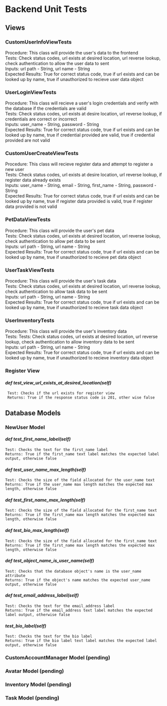 # Backend Unit Tests

## Views

### CustomUserInfoViewTests

Procedure: This class will provide the user's data to the frontend <br>
Tests: Check status codes, url exists at desired location, url reverse lookup, check authentication to allow the user data to sent <br>
Inputs: url path - String, url name - String <br>
Expected Results: True for correct status code, true if url exists and can be looked up by name, true if unauthorized to recieve user data object <br>

### UserLoginViewTests

Procedure: This class will recieve a user's login credentials and verify with the database if the credentials are valid<br>
Tests: Check status codes, url exists at desire location, url reverse lookup, if credentials are correct or incorrect<br>
Inputs: user_name - String, password - String<br>
Expected Results: True for correct status code, true if url exists and can be looked up by name, true if credential provided are valid, true if credential provided are not valid<br>


### CustomUserCreateViewTests

Procedure: This class will recieve register data and attempt to register a new user<br>
Tests:  Check status codes, url exists at desire location, url reverse lookup, if register data already exists<br>
Inputs: user_name - String, email - String, first_name - String, password - String<br>
Expected Results: True for correct status code, true if url exists and can be looked up by name, true if register data provided is valid, true if register data provided is not valid<br>

### PetDataViewTests

Procedure: This class will provide the user's pet data<br>
Tests: Check status codes, url exists at desired location, url reverse lookup, check authentication to allow pet data to be sent<br>
Inputs: url path - String, url name - String<br>
Expected Results: True for correct status code, true if url exists and can be looked up by name, true if unauthorized to recieve pet data object<br>

### UserTaskViewTests

Procedure: This class will provide the user's task data<br>
Tests: Check status codes, url exists at desired location, url reverse lookup, check authentication to allow task data to be sent<br>
Inputs: url path - String, url name - String<br>
Expected Results: True for correct status code, true if url exists and can be looked up by name, true if unauthorized to recieve task data object<br>

### UserInventoryTests

Procedure: This class will provide the user's inventory data<br>
Tests: Tests: Check status codes, url exists at desired location, url reverse lookup, check authentication to allow inventory data to be sent<br>
Inputs: url path - String, url name - String<br>
Expected Results: True for correct status code, true if url exists and can be looked up by name, true if unauthorized to recieve inventory data object<br>



### Register View

#### *def test_view_url_exists_at_desired_location(self)*
```
 Test: Checks if the url exists for register view
 Returns: True if the response status code is 201, other wise false
```


## Database Models

### NewUser Model

#### *def test_first_name_label(self)*
```
Test: Checks the text for the first_name label
Returns: True if the first_name text label matches the expected label output, otherwise false
```

#### *def test_user_name_max_length(self)*
```
Test: Checks the size of the field allocated for the user_name text
Returns: True if the user_name max length matches the expected max length, otherwise false
```

#### *def test_first_name_max_length(self)*
```
Test: Checks the size of the field allocated for the first_name text
Returns: True if the first_name max length matches the expected max length, otherwise false
```
  
#### *def test_bio_max_length(self)*
```
Test: Checks the size of the field allocated for the first_name text
Returns: True if the first_name max length matches the expected max length, otherwise false
```
  
#### *def test_object_name_is_user_name(self)*
```
Test: Checks that the database object's name is the user_name attribute
Returns: True if the object's name matches the expected user_name output, otherwise false
```
       
#### *def test_email_address_label(self)*
```
Test: Checks the text for the email_address label
Returns: True if the email_address text label matches the expected label output, otherwise false
```

#### *test_bio_label(self)*
```
Test: Checks the text for the bio label
Returns: True if the bio label text label matches the expected label output, otherwise false
```
### CustomAccountManager Model (pending)
### Avatar Model (pending)
### Inventory Model (pending)
### Task Model (pending)
